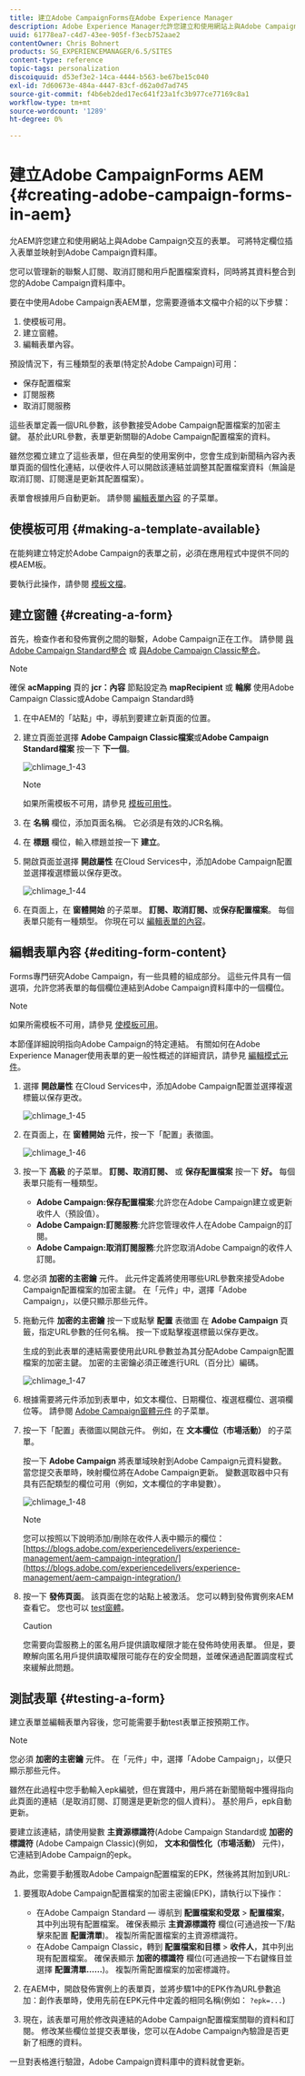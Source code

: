 ```yaml
---
title: 建立Adobe CampaignForms在Adobe Experience Manager
description: Adobe Experience Manager允許您建立和使用網站上與Adobe Campaign交互的表單
uuid: 61778ea7-c4d7-43ee-905f-f3ecb752aae2
contentOwner: Chris Bohnert
products: SG_EXPERIENCEMANAGER/6.5/SITES
content-type: reference
topic-tags: personalization
discoiquuid: d53ef3e2-14ca-4444-b563-be67be15c040
exl-id: 7d60673e-484a-4447-83cf-d62a0d7ad745
source-git-commit: f4b6eb2ded17ec641f23a1fc3b977ce77169c8a1
workflow-type: tm+mt
source-wordcount: '1289'
ht-degree: 0%

---
```


# 建立Adobe CampaignForms AEM {#creating-adobe-campaign-forms-in-aem}

允AEM許您建立和使用網站上與Adobe Campaign交互的表單。 可將特定欄位插入表單並映射到Adobe Campaign資料庫。

您可以管理新的聯繫人訂閱、取消訂閱和用戶配置檔案資料，同時將其資料整合到您的Adobe Campaign資料庫中。

要在中使用Adobe Campaign表AEM單，您需要遵循本文檔中介紹的以下步驟：

1. 使模板可用。
1. 建立窗體。
1. 編輯表單內容。

預設情況下，有三種類型的表單(特定於Adobe Campaign)可用：

* 保存配置檔案
* 訂閱服務
* 取消訂閱服務

這些表單定義一個URL參數，該參數接受Adobe Campaign配置檔案的加密主鍵。 基於此URL參數，表單更新關聯的Adobe Campaign配置檔案的資料。

雖然您獨立建立了這些表單，但在典型的使用案例中，您會生成到新聞稿內容內表單頁面的個性化連結，以便收件人可以開啟該連結並調整其配置檔案資料（無論是取消訂閱、訂閱還是更新其配置檔案）。

表單會根據用戶自動更新。 請參閱 [編輯表單內容](#editing-form-content) 的子菜單。

## 使模板可用 {#making-a-template-available}

在能夠建立特定於Adobe Campaign的表單之前，必須在應用程式中提供不同的模AEM板。

要執行此操作，請參閱 [模板文檔](/help/sites-developing/templates.md#template-availability)。

## 建立窗體 {#creating-a-form}

首先，檢查作者和發佈實例之間的聯繫，Adobe Campaign正在工作。 請參閱 [與Adobe Campaign Standard整合](/help/sites-administering/campaignstandard.md) 或 [與Adobe Campaign Classic整合](/help/sites-administering/campaignonpremise.md)。

>[!NOTE]
>
>確保 **acMapping** 頁的 **jcr：內容** 節點設定為 **mapRecipient** 或 **輪廓** 使用Adobe Campaign Classic或Adobe Campaign Standard時

1. 在中AEM的「站點」中，導航到要建立新頁面的位置。
1. 建立頁面並選擇 **Adobe Campaign Classic檔案**&#x200B;或&#x200B;**Adobe Campaign Standard檔案** 按一下 **下一個**。

   ![chlimage_1-43](assets/chlimage_1-43a.png)

   >[!NOTE]
   >
   >如果所需模板不可用，請參見 [模板可用性](/help/sites-developing/templates.md#template-availability)。

1. 在 **名稱** 欄位，添加頁面名稱。 它必須是有效的JCR名稱。
1. 在 **標題** 欄位，輸入標題並按一下 **建立**。
1. 開啟頁面並選擇 **開啟屬性** 在Cloud Services中，添加Adobe Campaign配置並選擇複選標籤以保存更改。

   ![chlimage_1-44](assets/chlimage_1-44a.png)

1. 在頁面上，在 **窗體開始** 的子菜單。 **訂閱、取消訂閱、**&#x200B;或&#x200B;**保存配置檔案**。 每個表單只能有一種類型。 你現在可以 [編輯表單的內容](#editing-form-content)。

## 編輯表單內容 {#editing-form-content}

Forms專門研究Adobe Campaign，有一些具體的組成部分。 這些元件具有一個選項，允許您將表單的每個欄位連結到Adobe Campaign資料庫中的一個欄位。

>[!NOTE]
>
>如果所需模板不可用，請參見 [使模板可用](/help/sites-authoring/adobe-campaign.md)。

本節僅詳細說明指向Adobe Campaign的特定連結。 有關如何在Adobe Experience Manager使用表單的更一般性概述的詳細資訊，請參見 [編輯模式元件](/help/sites-authoring/default-components-foundation.md)。

1. 選擇 **開啟屬性** 在Cloud Services中，添加Adobe Campaign配置並選擇複選標籤以保存更改。

   ![chlimage_1-45](assets/chlimage_1-45a.png)

1. 在頁面上，在 **窗體開始** 元件，按一下「配置」表徵圖。

   ![chlimage_1-46](assets/chlimage_1-46a.png)

1. 按一下 **高級** 的子菜單。 **訂閱、取消訂閱、** 或 **保存配置檔案** 按一下 **好。** 每個表單只能有一種類型。

   * **Adobe Campaign:保存配置檔案**:允許您在Adobe Campaign建立或更新收件人（預設值）。
   * **Adobe Campaign:訂閱服務**:允許您管理收件人在Adobe Campaign的訂閱。
   * **Adobe Campaign:取消訂閱服務**:允許您取消Adobe Campaign的收件人訂閱。

1. 您必須 **加密的主密鑰** 元件。 此元件定義將使用哪些URL參數來接受Adobe Campaign配置檔案的加密主鍵。 在「元件」中，選擇「Adobe Campaign」，以便只顯示那些元件。
1. 拖動元件 **加密的主密鑰** 按一下或點擊 **配置** 表徵圖 在 **Adobe Campaign** 頁籤，指定URL參數的任何名稱。 按一下或點擊複選標籤以保存更改。

   生成的到此表單的連結需要使用此URL參數並為其分配Adobe Campaign配置檔案的加密主鍵。 加密的主密鑰必須正確進行URL（百分比）編碼。

   ![chlimage_1-47](assets/chlimage_1-47a.png)

1. 根據需要將元件添加到表單中，如文本欄位、日期欄位、複選框欄位、選項欄位等。 請參閱 [Adobe Campaign窗體元件](/help/sites-authoring/adobe-campaign-components.md) 的子菜單。
1. 按一下「配置」表徵圖以開啟元件。 例如，在 **文本欄位（市場活動）** 的子菜單。

   按一下 **Adobe Campaign** 將表單域映射到Adobe Campaign元資料變數。 當您提交表單時，映射欄位將在Adobe Campaign更新。 變數選取器中只有具有匹配類型的欄位可用（例如，文本欄位的字串變數）。

   ![chlimage_1-48](assets/chlimage_1-48a.png)

   >[!NOTE]
   >
   >您可以按照以下說明添加/刪除在收件人表中顯示的欄位： [https://blogs.adobe.com/experiencedelivers/experience-management/aem-campaign-integration/](https://blogs.adobe.com/experiencedelivers/experience-management/aem-campaign-integration/)

1. 按一下 **發佈頁面**。 該頁面在您的站點上被激活。 您可以轉到發佈實例來AEM查看它。 您也可以 [test窗體](#testing-a-form)。

   >[!CAUTION]
   >
   >您需要向雲服務上的匿名用戶提供讀取權限才能在發佈時使用表單。 但是，要瞭解向匿名用戶提供讀取權限可能存在的安全問題，並確保通過配置調度程式來緩解此問題。

## 測試表單 {#testing-a-form}

建立表單並編輯表單內容後，您可能需要手動test表單正按預期工作。

>[!NOTE]
>
>您必須 **加密的主密鑰** 元件。 在「元件」中，選擇「Adobe Campaign」，以便只顯示那些元件。
>
>雖然在此過程中您手動輸入epk編號，但在實踐中，用戶將在新聞簡報中獲得指向此頁面的連結（是取消訂閱、訂閱還是更新您的個人資料）。 基於用戶，epk自動更新。
>
>要建立該連結，請使用變數 **主資源標識符**(Adobe Campaign Standard或 **加密的標識符** (Adobe Campaign Classic)(例如， **文本和個性化（市場活動）** 元件)，它連結到Adobe Campaign的epk。

為此，您需要手動獲取Adobe Campaign配置檔案的EPK，然後將其附加到URL:

1. 要獲取Adobe Campaign配置檔案的加密主密鑰(EPK)，請執行以下操作：

   * 在Adobe Campaign Standard — 導航到 **配置檔案和受眾** > **配置檔案**，其中列出現有配置檔案。 確保表顯示 **主資源標識符** 欄位(可通過按一下/點擊來配置 **配置清單**)。 複製所需配置檔案的主資源標識符。
   * 在Adobe Campaign Classic，轉到 **配置檔案和目標** >  **收件人**，其中列出現有配置檔案。 確保表顯示 **加密的標識符** 欄位(可通過按一下右鍵條目並選擇 **配置清單……**)。 複製所需配置檔案的加密標識符。

1. 在AEM中，開啟發佈實例上的表單頁，並將步驟1中的EPK作為URL參數追加：創作表單時，使用先前在EPK元件中定義的相同名稱(例如： `?epk=...`)
1. 現在，該表單可用於修改與連結的Adobe Campaign配置檔案關聯的資料和訂閱。 修改某些欄位並提交表單後，您可以在Adobe Campaign內驗證是否更新了相應的資料。

一旦對表格進行驗證，Adobe Campaign資料庫中的資料就會更新。
